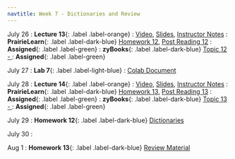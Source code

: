 ```yaml
---
navtitle: Week 7 - Dictionaries and Review
---
```


July 26 
: **Lecture 13**{: .label .label-orange}[](#)
    : [Video](#), [Slides](#), [Instructor Notes](#)
: **PrairieLearn**{: .label .label-dark-blue}  [Homework 12](#), [Post Reading 12](#)
    : **Assigned**{: .label .label-green} 
: **zyBooks**{: .label .label-dark-blue} [Topic 12 - ](#)
    : **Assigned**{: .label .label-green} 

July 27
: **Lab 7**{: .label .label-light-blue}[](#)
    : [Colab Document](#)

July 28
: **Lecture 14**{: .label .label-orange}[](#)
    : [Video](#), [Slides](#), [Instructor Notes](#)
: **PrairieLearn**{: .label .label-dark-blue}  [Homework 13](#), [Post Reading 13](#)
    : **Assigned**{: .label .label-green} 
: **zyBooks**{: .label .label-dark-blue} [Topic 13 - ](#)
    : **Assigned**{: .label .label-green} 

July 29
: **Homework 12**{: .label .label-dark-blue} [Dictionaries](#)

July 30
: [](#)

Aug 1
: **Homework 13**{: .label .label-dark-blue} [Review Material](#)

